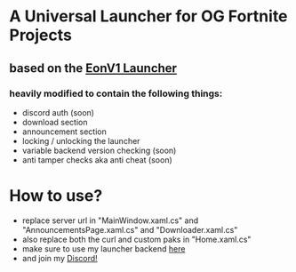 # A Universal Launcher for OG Fortnite Projects
## based on the [EonV1 Launcher](https://github.com/eonfn/Launcher-V1)
### heavily modified to contain the following things:
- discord auth (soon)
- download section
- announcement section
- locking / unlocking the launcher
- variable backend version checking (soon)
- anti tamper checks aka anti cheat (soon)

# How to use?
- replace server url in "MainWindow.xaml.cs" and "AnnouncementsPage.xaml.cs" and "Downloader.xaml.cs"
- also replace both the curl and custom paks in "Home.xaml.cs"
- make sure to use my launcher backend [here](https://github.com/ApfelTeeSaft/STW-Reborn-Launcher-Backend-Public)
- and join my [Discord!](https://discord.gg/prBnJaThgR)
